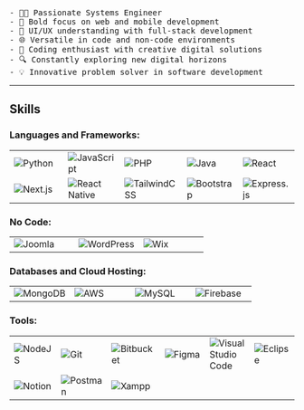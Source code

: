 <pre>
- 👨‍💻 Passionate Systems Engineer
- 🚀 Bold focus on web and mobile development
- 🎨 UI/UX understanding with full-stack development
- 🌐 Versatile in code and non-code environments
- 🧠 Coding enthusiast with creative digital solutions
- 🔍 Constantly exploring new digital horizons
- 💡 Innovative problem solver in software development
</pre>
<hr>

## Skills

### Languages and Frameworks:

<table style="width:100%">
  <tr>
    <td style="width:20%"><img src="https://img.shields.io/badge/python-3670A0?style=for-the-badge&logo=python&logoColor=ffdd54" alt="Python"></td>
    <td style="width:20%"><img src="https://img.shields.io/badge/javascript-%23323330.svg?style=for-the-badge&logo=javascript&logoColor=%23F7DF1E" alt="JavaScript"></td>
    <td style="width:20%"><img src="https://img.shields.io/badge/php-%23777BB4.svg?style=for-the-badge&logo=php&logoColor=white" alt="PHP"></td>
    <td style="width:20%"><img src="https://img.shields.io/badge/java-%23ED8B00.svg?style=for-the-badge&logo=openjdk&logoColor=white" alt="Java"></td>
    <td style="width:20%"><img src="https://img.shields.io/badge/react-%2320232a.svg?style=for-the-badge&logo=react&logoColor=%2361DAFB" alt="React"></td>
  </tr>
  <tr>
    <td><img src="https://img.shields.io/badge/next%20js-000000?style=for-the-badge&logo=nextdotjs&logoColor=white" alt="Next.js"></td>
    <td><img src="https://img.shields.io/badge/react_native-%2320232a.svg?style=for-the-badge&logo=react&logoColor=%2361DAFB" alt="React Native"></td>
    <td><img src="https://img.shields.io/badge/tailwindcss-%2338B2AC.svg?style=for-the-badge&logo=tailwind-css&logoColor=white" alt="TailwindCSS"></td>
    <td><img src="https://img.shields.io/badge/bootstrap-%238511FA.svg?style=for-the-badge&logo=bootstrap&logoColor=white" alt="Bootstrap"></td>
    <td><img src="https://img.shields.io/badge/express.js-%23404d59.svg?style=for-the-badge&logo=express&logoColor=%2361DAFB" alt="Express.js"></td>
  </tr>
</table>

### No Code:

<table style="width:100%">
  <tr>
    <td style="width:33.33%"><img src="https://img.shields.io/badge/joomla-%235091CD.svg?style=for-the-badge&logo=joomla&logoColor=white" alt="Joomla"></td>
    <td style="width:33.33%"><img src="https://img.shields.io/badge/WordPress-%23117AC9.svg?style=for-the-badge&logo=WordPress&logoColor=white" alt="WordPress"></td>
    <td style="width:33.33%"><img src="https://img.shields.io/badge/wix-000?style=for-the-badge&logo=wix&logoColor=white" alt="Wix"></td>
  </tr>
</table>

### Databases and Cloud Hosting:

<table style="width:100%">
  <tr>
    <td style="width:25%"><img src="https://img.shields.io/badge/MongoDB-%234ea94b.svg?style=for-the-badge&logo=mongodb&logoColor=white" alt="MongoDB"></td>
    <td style="width:25%"><img src="https://img.shields.io/badge/AWS-%23FF9900.svg?style=for-the-badge&logo=amazon-aws&logoColor=white" alt="AWS"></td>
    <td style="width:25%"><img src="https://img.shields.io/badge/mysql-%2300f.svg?style=for-the-badge&logo=mysql&logoColor=white" alt="MySQL"></td>
    <td style="width:25%"><img src="https://img.shields.io/badge/firebase-%23039BE5.svg?style=for-the-badge&logo=firebase" alt="Firebase"></td>
  </tr>
</table>

### Tools:

<table style="width:100%">
  <tr>
    <td style="width:14.28%"><img src="https://img.shields.io/badge/node.js-6DA55F?style=for-the-badge&logo=node.js&logoColor=white" alt="NodeJS"></td>
    <td style="width:14.28%"><img src="https://img.shields.io/badge/git-%23F05033.svg?style=for-the-badge&logo=git&logoColor=white" alt="Git"></td>
    <td style="width:14.28%"><img src="https://img.shields.io/badge/bitbucket-%230047B3.svg?style=for-the-badge&logo=bitbucket&logoColor=white" alt="Bitbucket"></td>
    <td style="width:14.28%"><img src="https://img.shields.io/badge/figma-%23F24E1E.svg?style=for-the-badge&logo=figma&logoColor=white" alt="Figma"></td>
    <td style="width:14.28%"><img src="https://img.shields.io/badge/Visual%20Studio%20Code-0078d7.svg?style=for-the-badge&logo=visual-studio-code&logoColor=white" alt="Visual Studio Code"></td>
    <td style="width:14.28%"><img src="https://img.shields.io/badge/Eclipse-FE7A16.svg?style=for-the-badge&logo=Eclipse&logoColor=white" alt="Eclipse"></td>
  </tr>
  <tr>
    <td style="width:14.28%"><img src="https://img.shields.io/badge/Notion-%23000000.svg?style=for-the-badge&logo=notion&logoColor=white" alt="Notion"></td>
    <td style="width:14.28%"><img src="https://img.shields.io/badge/Postman-FF6C37?style=for-the-badge&logo=postman&logoColor=white" alt="Postman"></td>
    <td style="width:14.28%"><img src="https://img.shields.io/badge/Xampp-F37623?style=for-the-badge&logo=xampp&logoColor=white" alt="Xampp"></td>
  </tr>
</table>
